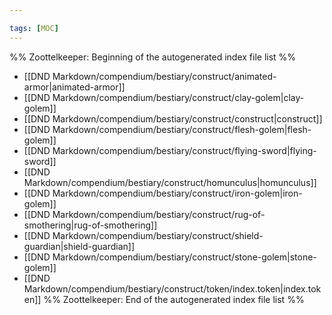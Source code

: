 ```yaml
---

tags: [MOC]
---
```

%% Zoottelkeeper: Beginning of the autogenerated index file list  %%
-  [[DND Markdown/compendium/bestiary/construct/animated-armor|animated-armor]]
-  [[DND Markdown/compendium/bestiary/construct/clay-golem|clay-golem]]
-  [[DND Markdown/compendium/bestiary/construct/construct|construct]]
-  [[DND Markdown/compendium/bestiary/construct/flesh-golem|flesh-golem]]
-  [[DND Markdown/compendium/bestiary/construct/flying-sword|flying-sword]]
-  [[DND Markdown/compendium/bestiary/construct/homunculus|homunculus]]
-  [[DND Markdown/compendium/bestiary/construct/iron-golem|iron-golem]]
-  [[DND Markdown/compendium/bestiary/construct/rug-of-smothering|rug-of-smothering]]
-  [[DND Markdown/compendium/bestiary/construct/shield-guardian|shield-guardian]]
-  [[DND Markdown/compendium/bestiary/construct/stone-golem|stone-golem]]
-  [[DND Markdown/compendium/bestiary/construct/token/index.token|index.token]]
%% Zoottelkeeper: End of the autogenerated index file list  %%
